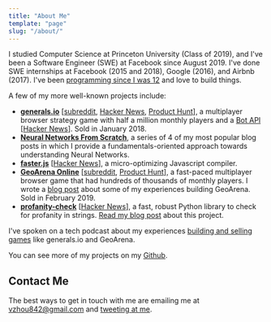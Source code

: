 ```yaml
---
title: "About Me"
template: "page"
slug: "/about/"
---
```


I studied Computer Science at Princeton University (Class of 2019), and I've been a Software Engineer (SWE) at Facebook since August 2019. I've done SWE internships at Facebook (2015 and 2018), Google (2016), and Airbnb (2017). I've been [programming since I was 12](/blog/how-i-became-a-programmer/) and love to build things.

A few of my more well-known projects include:

- [**generals.io**](http://generals.io) [[subreddit](https://reddit.com/r/generalsio), [Hacker News](https://news.ycombinator.com/item?id=13145781), [Product Hunt](https://www.producthunt.com/posts/generals-io)], a multiplayer browser strategy game with half a million monthly players and a [Bot API](http://dev.generals.io) [[Hacker News](https://news.ycombinator.com/item?id=13562866)]. Sold in January 2018.
- [**Neural Networks From Scratch**](/series/neural-networks-from-scratch), a series of 4 of my most popular blog posts in which I provide a fundamentals-oriented approach towards understanding Neural Networks.
- [**faster.js**](https://github.com/vzhou842/faster.js) [[Hacker News](https://news.ycombinator.com/item?id=16886494)], a micro-optimizing Javascript compiler.
- [**GeoArena Online**](https://geoarena.online) [[subreddit](https://reddit.com/r/geoarena), [Product Hunt](https://www.producthunt.com/posts/geoarena-online)], a fast-paced multiplayer browser game that had hundreds of thousands of monthly players. I wrote a [blog post](/blog/why-you-should-use-webpack/) about some of my experiences building GeoArena. Sold in February 2019.
- [**profanity-check**](https://github.com/vzhou842/profanity-check) [[Hacker News](https://news.ycombinator.com/item?id=18777950)], a fast, robust Python library to check for profanity in strings. [Read my blog post](/blog/better-profanity-detection-with-scikit-learn/) about this project.

I've spoken on a tech podcast about my experiences [building and selling games](/blog/creating-and-selling-io-games/) like generals.io and GeoArena.

You can see more of my projects on my [Github](https://github.com/vzhou842).

## Contact Me

The best ways to get in touch with me are emailing me at [vzhou842@gmail.com](mailto:vzhou842@gmail.com) and [tweeting at me](https://twitter.com/victorczhou).

